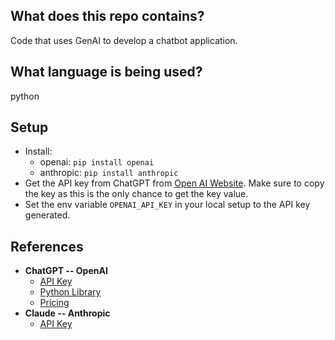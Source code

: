 ## What does this repo contains?
Code that uses GenAI to develop a chatbot application.

## What language is being used?
python

## Setup
- Install:
  - openai: `pip install openai`
  - anthropic: `pip install anthropic`
- Get the API key from ChatGPT from [Open AI Website](https://platform.openai.com/settings/organization/api-keys). Make sure to copy the key as this is the only chance to get the key value.
- Set the env variable `OPENAI_API_KEY` in your local setup to the API key generated.

## References
- **ChatGPT -- OpenAI**
  - [API Key](https://platform.openai.com/settings/organization/api-keys)
  - [Python Library](https://github.com/openai/openai-python)
  - [Pricing](https://openai.com/api/pricing/)
- **Claude -- Anthropic**
  - [API Key](https://console.anthropic.com/settings/keys)
